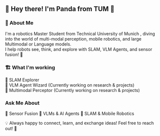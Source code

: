 ## 🐼 Hey there! I'm Panda from TUM 👋  

### 🚀 About Me  
I'm a robotics Master Student from Technical University of Munich , diving into the world of multi-modal perception, mobile robotics, and large Multimodal or Language models.  
I help robots see, think, and explore with SLAM, VLM Agents, and sensor fusion! 🤖  

### 🏗️ What I'm working
🔹 SLAM Explorer   
🔹 VLM Agent Wizard   (Currently working on research & projects)  
🔹 Multimodal Perceptor   (Currently working on research & projects)  
  
###  Ask Me About  
📡 Sensor Fusion 🧠 VLMs & AI Agents 🚀 SLAM & Mobile Robotics  

💡 Always happy to connect, learn, and exchange ideas! Feel free to reach out! 🤝 

